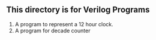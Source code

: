 ## This directory is for Verilog Programs

1. A program to represent a 12 hour clock.  
2. A program for decade counter
